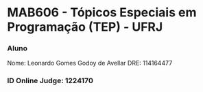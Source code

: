 # MAB606 - Tópicos Especiais em Programação (TEP) - UFRJ

### Aluno
Nome: Leonardo Gomes Godoy de Avellar
DRE: 114164477

### ID Online Judge: 1224170
